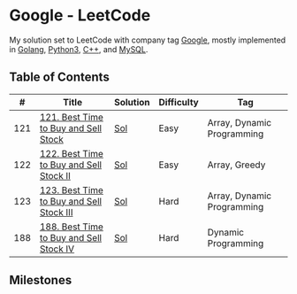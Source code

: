 # Google - LeetCode

My solution set to LeetCode with company tag [Google](https://leetcode.com/company/google/), mostly implemented in [Golang](./Golang/), [Python3](./Python3/), [C++](./C++/), and [MySQL](./MySQL/).

## Table of Contents

| # | Title | Solution | Difficulty | Tag |
| - | - | - | - | - |
| 121 | [121. Best Time to Buy and Sell Stock](https://leetcode.com/problems/best-time-to-buy-and-sell-stock/) | [Sol](./121.java) | Easy | Array, Dynamic Programming |
| 122 | [122. Best Time to Buy and Sell Stock II](https://leetcode.com/problems/best-time-to-buy-and-sell-stock-ii/) | [Sol](./122.java) | Easy | Array, Greedy |
| 123 | [123. Best Time to Buy and Sell Stock III](https://leetcode.com/problems/best-time-to-buy-and-sell-stock-iii/) | [Sol](./123.java) | Hard | Array, Dynamic Programming |
| 188 | [188. Best Time to Buy and Sell Stock IV](https://leetcode.com/problems/best-time-to-buy-and-sell-stock-iv/) | [Sol](./188.java) | Hard | Dynamic Programming |

## Milestones
